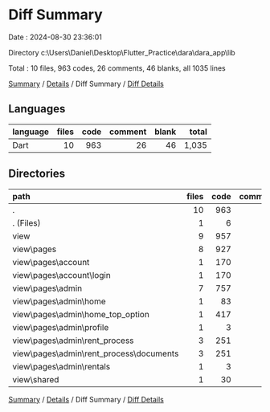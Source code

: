 # Diff Summary

Date : 2024-08-30 23:36:01

Directory c:\\Users\\Daniel\\Desktop\\Flutter_Practice\\dara\\dara_app\\lib

Total : 10 files,  963 codes, 26 comments, 46 blanks, all 1035 lines

[Summary](results.md) / [Details](details.md) / Diff Summary / [Diff Details](diff-details.md)

## Languages
| language | files | code | comment | blank | total |
| :--- | ---: | ---: | ---: | ---: | ---: |
| Dart | 10 | 963 | 26 | 46 | 1,035 |

## Directories
| path | files | code | comment | blank | total |
| :--- | ---: | ---: | ---: | ---: | ---: |
| . | 10 | 963 | 26 | 46 | 1,035 |
| . (Files) | 1 | 6 | 1 | 1 | 8 |
| view | 9 | 957 | 25 | 45 | 1,027 |
| view\\pages | 8 | 927 | 23 | 44 | 994 |
| view\\pages\\account | 1 | 170 | 7 | 4 | 181 |
| view\\pages\\account\\login | 1 | 170 | 7 | 4 | 181 |
| view\\pages\\admin | 7 | 757 | 16 | 40 | 813 |
| view\\pages\\admin\\home | 1 | 83 | 5 | 2 | 90 |
| view\\pages\\admin\\home_top_option | 1 | 417 | 8 | 20 | 445 |
| view\\pages\\admin\\profile | 1 | 3 | 0 | 0 | 3 |
| view\\pages\\admin\\rent_process | 3 | 251 | 2 | 8 | 261 |
| view\\pages\\admin\\rent_process\\documents | 3 | 251 | 2 | 8 | 261 |
| view\\pages\\admin\\rentals | 1 | 3 | 1 | 10 | 14 |
| view\\shared | 1 | 30 | 2 | 1 | 33 |

[Summary](results.md) / [Details](details.md) / Diff Summary / [Diff Details](diff-details.md)